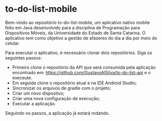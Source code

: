 # to-do-list-mobile
Bem-vindo ao repositório to-do-list-mobile, um aplicativo nativo mobile feito em Java desenvolvido para a disciplina de Programação para Dispositivos Móveis, da Universidade do Estado de Santa Catarina. O aplicativo tem como objetivo a gestão de afazeres do dia a dia por meio do celular.

Para executar o aplicativo, é necessário clonar dois repositórios. Siga os seguintes passos:
* Primeiro clone o repositório da API que será consumida pela aplicação encontrado em: https://github.com/GustavoAlSilva/to-do-list-api e o execeute.
* Em seguida clone o repositório atual e na IDE Android Studio;
* Sincronizar os arquivos de gradle com o projeto;
* Criar um novo dispostivo;
* Criar uma nova configuração de execução;
* Executar a aplicação.

Seguindo os passos, a aplicação já estará rodando.
